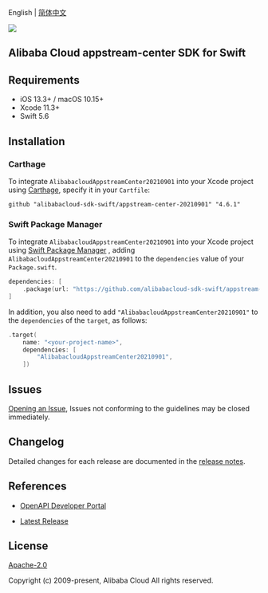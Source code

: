 English | [简体中文](README-CN.md)

![](https://aliyunsdk-pages.alicdn.com/icons/AlibabaCloud.svg)

## Alibaba Cloud appstream-center SDK for Swift

## Requirements

- iOS 13.3+ / macOS 10.15+
- Xcode 11.3+
- Swift 5.6

## Installation

### Carthage

To integrate `AlibabacloudAppstreamCenter20210901` into your Xcode project using [Carthage](https://github.com/Carthage/Carthage), specify it in your `Cartfile`:

```ogdl
github "alibabacloud-sdk-swift/appstream-center-20210901" "4.6.1"
```

### Swift Package Manager

To integrate `AlibabacloudAppstreamCenter20210901` into your Xcode project using [Swift Package Manager](https://swift.org/package-manager/) , adding `AlibabacloudAppstreamCenter20210901` to the `dependencies` value of your `Package.swift`.

```swift
dependencies: [
    .package(url: "https://github.com/alibabacloud-sdk-swift/appstream-center-20210901.git", from: "4.6.1")
]
```

In addition, you also need to add `"AlibabacloudAppstreamCenter20210901"` to the `dependencies` of the `target`, as follows:

```swift
.target(
    name: "<your-project-name>",
    dependencies: [
        "AlibabacloudAppstreamCenter20210901",
    ])
```

## Issues

[Opening an Issue](https://github.com/alibabacloud-sdk-swift/appstream-center-20210901/issues/new), Issues not conforming to the guidelines may be closed immediately.

## Changelog

Detailed changes for each release are documented in the [release notes](./ChangeLog.txt).

## References

* [OpenAPI Developer Portal](https://next.api.alibabacloud.com/home)
- [Latest Release](https://github.com/alibabacloud-sdk-swift/appstream-center-20210901)

## License

[Apache-2.0](http://www.apache.org/licenses/LICENSE-2.0)

Copyright (c) 2009-present, Alibaba Cloud All rights reserved.
